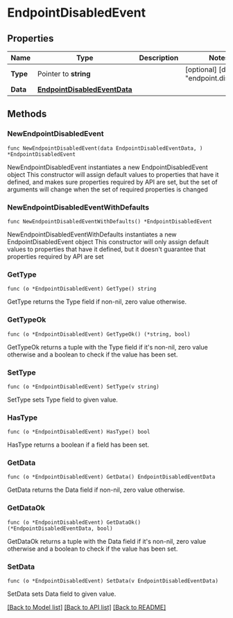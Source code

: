 # EndpointDisabledEvent

## Properties

Name | Type | Description | Notes
------------ | ------------- | ------------- | -------------
**Type** | Pointer to **string** |  | [optional] [default to "endpoint.disabled"]
**Data** | [**EndpointDisabledEventData**](EndpointDisabledEventData.md) |  | 

## Methods

### NewEndpointDisabledEvent

`func NewEndpointDisabledEvent(data EndpointDisabledEventData, ) *EndpointDisabledEvent`

NewEndpointDisabledEvent instantiates a new EndpointDisabledEvent object
This constructor will assign default values to properties that have it defined,
and makes sure properties required by API are set, but the set of arguments
will change when the set of required properties is changed

### NewEndpointDisabledEventWithDefaults

`func NewEndpointDisabledEventWithDefaults() *EndpointDisabledEvent`

NewEndpointDisabledEventWithDefaults instantiates a new EndpointDisabledEvent object
This constructor will only assign default values to properties that have it defined,
but it doesn't guarantee that properties required by API are set

### GetType

`func (o *EndpointDisabledEvent) GetType() string`

GetType returns the Type field if non-nil, zero value otherwise.

### GetTypeOk

`func (o *EndpointDisabledEvent) GetTypeOk() (*string, bool)`

GetTypeOk returns a tuple with the Type field if it's non-nil, zero value otherwise
and a boolean to check if the value has been set.

### SetType

`func (o *EndpointDisabledEvent) SetType(v string)`

SetType sets Type field to given value.

### HasType

`func (o *EndpointDisabledEvent) HasType() bool`

HasType returns a boolean if a field has been set.

### GetData

`func (o *EndpointDisabledEvent) GetData() EndpointDisabledEventData`

GetData returns the Data field if non-nil, zero value otherwise.

### GetDataOk

`func (o *EndpointDisabledEvent) GetDataOk() (*EndpointDisabledEventData, bool)`

GetDataOk returns a tuple with the Data field if it's non-nil, zero value otherwise
and a boolean to check if the value has been set.

### SetData

`func (o *EndpointDisabledEvent) SetData(v EndpointDisabledEventData)`

SetData sets Data field to given value.



[[Back to Model list]](../README.md#documentation-for-models) [[Back to API list]](../README.md#documentation-for-api-endpoints) [[Back to README]](../README.md)



